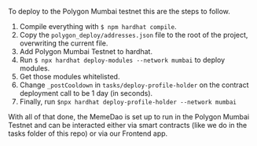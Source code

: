 To deploy to the Polygon Mumbai testnet this are the steps to follow.

1. Compile everything with `$ npm hardhat compile`.
2. Copy the `polygon_deploy/addresses.json` file to the root of the project, overwriting the current file.
3. Add Polygon Mumbai Testnet to hardhat.
4. Run `$ npx hardhat deploy-modules --network mumbai` to deploy modules.
5. Get those modules whitelisted.
6. Change `_postCooldown` in `tasks/deploy-profile-holder` on the contract deployment call to be 1 day (in seconds).
7. Finally, run `$npx hardhat deploy-profile-holder --network mumbai`
   
With all of that done, the MemeDao is set up to run in the Polygon Mumbai Testnet and can be interacted either via smart contracts (like we do in the tasks folder of this repo) or via our Frontend app.

